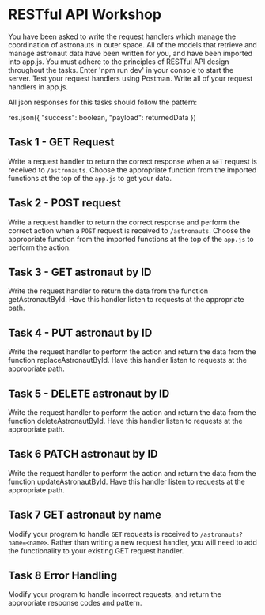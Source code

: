 # RESTful API Workshop

You have been asked to write the request handlers which manage the coordination of astronauts in outer space. All of the models that
retrieve and manage astronaut data have been written for you, and have been imported into app.js. You must adhere to the principles of
RESTful API design throughout the tasks. Enter 'npm run dev' in your console to start the server. Test your request handlers using
Postman. Write all of your request handlers in app.js.

All json responses for this tasks should follow the pattern:

res.json({
"success": boolean,
"payload": returnedData
})

## Task 1 - GET Request

Write a request handler to return the correct response when a `GET` request is received to `/astronauts`.
Choose the appropriate function from the imported functions at the top of the `app.js` to get your data.

## Task 2 - POST request

Write a request handler to return the correct response and perform the correct action when a `POST` request is received to `/astronauts`. Choose the appropriate function from the imported functions at the top of the `app.js` to perform the action.

## Task 3 - GET astronaut by ID

Write the request handler to return the data from the function getAstronautById. Have this handler listen to requests at the appropriate path.

## Task 4 - PUT astronaut by ID

Write the request handler to perform the action and return the data from the function replaceAstronautById. Have this handler listen to requests at the appropriate path.

## Task 5 - DELETE astronaut by ID

Write the request handler to perform the action and return the data from the function deleteAstronautById. Have this handler listen to requests at the appropriate path.

## Task 6 PATCH astronaut by ID

Write the request handler to perform the action and return the data from the function updateAstronautById. Have this handler listen to requests at the appropriate path.

## Task 7 GET astronaut by name

Modify your program to handle `GET` requests is received to `/astronauts?name=<name>`. Rather than writing a new request handler, you will need to add the functionality to your existing GET request handler.

## Task 8 Error Handling

Modify your program to handle incorrect requests, and return the appropriate response codes and pattern.
